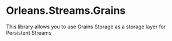 # Orleans.Streams.Grains
This library allows you to use Grains Storage as a storage layer for Persistent Streams
